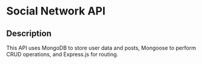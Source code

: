 # Social Network API

## Description

This API uses MongoDB to store user data and posts, Mongoose to perform CRUD operations, and Express.js for routing.